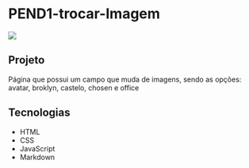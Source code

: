 # PEND1-trocar-Imagem
![](./img/readme.png)

## Projeto
Página que possui um campo que muda de imagens, sendo as opções: avatar, broklyn, castelo, chosen e office

## Tecnologias

* HTML
* CSS
* JavaScript
* Markdown
